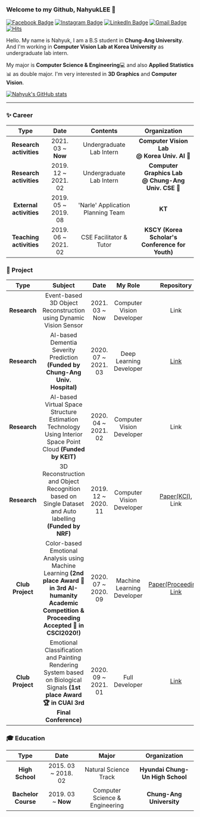 

### Welcome to my Github, NahyukLEE 👋
 [![Facebook Badge](https://img.shields.io/badge/facebook-1877f2?style=flat-square&logo=facebook&logoColor=white&link=https://www.facebook.com/nahyuk.lee.1/)](https://www.facebook.com/nahyuk.lee.1/) [![Instagram Badge](https://img.shields.io/badge/Instagram-E4405F?style=flat-square&logo=Instagram&logoColor=white&link=https://www.instagram.com/nahyogi_0113/)](https://www.instagram.com/nahyogi_0113/) [![LinkedIn Badge](https://img.shields.io/badge/LinkedIn-0077B5?style=flat-square&logo=LinkedIn&logoColor=white&link=https://www.linkedin.com/in/nahyuk-lee-51b43319a/)](https://www.linkedin.com/in/nahyuk-lee-51b43319a/) [![Gmail Badge](https://img.shields.io/badge/Gmail-d14836?style=flat-square&logo=Gmail&logoColor=white&link=mailto:nahyuk0113@gmail.com)](mailto:nahyuk0113@gmail.com) [![Hits](https://hits.seeyoufarm.com/api/count/incr/badge.svg?url=https%3A%2F%2Fgithub.com%2FNahyukLEE%2FNahyukLEE&count_bg=%2365AAFF&title_bg=%23555555&icon=&icon_color=%23E7E7E7&title=Hits%21&edge_flat=false)](https://hits.seeyoufarm.com)
 
Hello. My name is Nahyuk, I am a B.S student in **Chung-Ang University**. And I'm working in **Computer Vision Lab at Korea University** as undergraduate lab intern.

My major is **Computer Science & Engineering**💻 and also **Applied Statistics**📊 as double major.
I'm very interested in **3D Graphics** and **Computer Vision**.


[![Nahyuk's GitHub stats](https://github-readme-stats.vercel.app/api?username=NahyukLEE)](https://github.com/NahyukLEE/github-readme-stats)

---
### ✨ Career
| **Type** | **Date** | **Contents** | **Organization** |
|:--------:|:--------:|:--------:|:--------:|
| **Research activities** | 2021. 03 ~ **Now** | Undergraduate Lab Intern | **Computer Vision Lab** <br> **@ Korea Univ. AI 🐯** |
| **Research activities** | 2019. 12 ~ 2021. 02 | Undergraduate Lab Intern | **Computer Graphics Lab** <br> **@ Chung-Ang Univ. CSE 🐲** |
| **External activities** | 2019. 05 ~ 2019. 08 | 'Narle' Application Planning Team | **KT** |
| **Teaching activities** | 2019. 06 ~ 2021. 02 | CSE Facilitator & Tutor | **KSCY (Korea Scholar's Conference for Youth)** |

### 💜 Project
| **Type** | **Subject** | **Date** | **My Role** | **Repository** |
|:--------:|:--------:|:--------:|:--------:|:--------:|
| **Research**  | Event-based 3D Object Reconstruction using Dynamic Vision Sensor  | 2021. 03 ~ Now  | Computer Vision Developer  | Link |
| **Research**  | AI-based Dementia Severity Prediction **(Funded by Chung-Ang Univ. Hospital)**  | 2020. 07 ~ 2021. 03  | Deep Learning Developer  | [Link](https://github.com/NahyukLEE/AI-based-Dementia-Severity-Prediction) |
| **Research** |   AI-based Virtual Space Structure Estimation Technology Using Interior Space Point Cloud **(Funded by KEIT)** | 2020. 04 ~ 2021. 02  | Computer Vision Developer | Link |
| **Research** | 3D Reconstruction and Object Recognition based on Single Dataset and Auto labelling **(Funded by NRF)**  | 2019. 12 ~ 2020. 11  | Computer Vision Developer | [Paper(KCI)](http://www.riss.kr/link?id=A107141984), <br> Link |
| **Club Project**  | Color-based Emotional Analysis using Machine Learning **(2nd place Award 🥈 in 3rd AI-humanity Academic Competition & Proceeding Accepted 📑 in CSCI2020!)**  | 2020. 07 ~ 2020. 09  | Machine Learning Developer | [Paper(Proceeding)](https://ieeexplore.ieee.org/xpl/conhome/1803739/all-proceedings), <br> [Link](https://github.com/NahyukLEE/Color-based-Emotional-Analysis-using-Machine-Learning)|
| **Club Project**  | Emotional Classification and Painting Rendering System based on Biological Signals **(1st place Award 🏆 in CUAI 3rd Final Conference)** | 2020. 09 ~ 2021. 01  | Full Developer  | [Link](https://github.com/NahyukLEE/Emotional_classification_and_Painting_rendering_system_based_on_Biological_signals)  |




### 🎓 Education
| **Type** | **Date** | **Major** | **Organization** |
|:--------:|:--------:|:--------:|:--------:|
| **High School** | 2015. 03 ~ 2018. 02 | Natural Science Track | **Hyundai Chung-Un High School** |
| **Bachelor Course** | 2019. 03 ~ **Now** | Computer Science & Engineering | **Chung-Ang University** |


